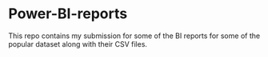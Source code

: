 # Power-BI-reports
This repo contains my submission for some of the BI reports for some of the popular dataset along with their CSV files.
